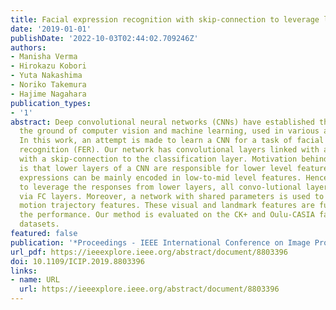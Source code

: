 ```yaml
---
title: Facial expression recognition with skip-connection to leverage low-level features
date: '2019-01-01'
publishDate: '2022-10-03T02:44:02.709246Z'
authors:
- Manisha Verma
- Hirokazu Kobori
- Yuta Nakashima
- Noriko Takemura
- Hajime Nagahara
publication_types:
- '1'
abstract: Deep convolutional neural networks (CNNs) have established their feet in
  the ground of computer vision and machine learning, used in various applications.
  In this work, an attempt is made to learn a CNN for a task of facial expression
  recognition (FER). Our network has convolutional layers linked with an FC layer
  with a skip-connection to the classification layer. Motivation behind this design
  is that lower layers of a CNN are responsible for lower level features, and facial
  expressions can be mainly encoded in low-to-mid level features. Hence, in order
  to leverage the responses from lower layers, all convo-lutional layers are integrated
  via FC layers. Moreover, a network with shared parameters is used to extract landmark
  motion trajectory features. These visual and landmark features are fused to improve
  the performance. Our method is evaluated on the CK+ and Oulu-CASIA facial expression
  datasets.
featured: false
publication: '*Proceedings - IEEE International Conference on Image Processing (ICIP)*'
url_pdf: https://ieeexplore.ieee.org/abstract/document/8803396
doi: 10.1109/ICIP.2019.8803396
links:
- name: URL
  url: https://ieeexplore.ieee.org/abstract/document/8803396
---
```


